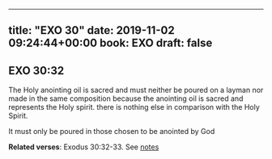 
---
title: "EXO 30"
date: 2019-11-02 09:24:44+00:00
book: EXO
draft: false
---

## EXO 30:32

The Holy anointing oil is sacred and must neither be poured on a layman nor made in the same composition because the anointing oil is sacred and represents the Holy spirit. there is nothing else in comparison with the Holy Spirit.

It must only be poured in those chosen to be anointed by God

**Related verses**: Exodus 30:32-33. See [notes](https://my.bible.com/notes/3288591741099958867)

